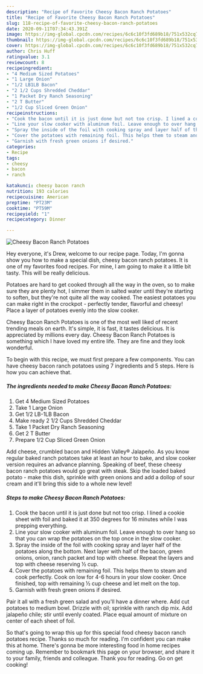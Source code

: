 ```yaml
---
description: "Recipe of Favorite Cheesy Bacon Ranch Potatoes"
title: "Recipe of Favorite Cheesy Bacon Ranch Potatoes"
slug: 118-recipe-of-favorite-cheesy-bacon-ranch-potatoes
date: 2020-09-11T07:34:43.391Z
image: https://img-global.cpcdn.com/recipes/6c6c10f3fd689b18/751x532cq70/cheesy-bacon-ranch-potatoes-recipe-main-photo.jpg
thumbnail: https://img-global.cpcdn.com/recipes/6c6c10f3fd689b18/751x532cq70/cheesy-bacon-ranch-potatoes-recipe-main-photo.jpg
cover: https://img-global.cpcdn.com/recipes/6c6c10f3fd689b18/751x532cq70/cheesy-bacon-ranch-potatoes-recipe-main-photo.jpg
author: Chris Huff
ratingvalue: 3.1
reviewcount: 8
recipeingredient:
- "4 Medium Sized Potatoes"
- "1 Large Onion"
- "1/2 LB1LB Bacon"
- "2 1/2 Cups Shredded Cheddar"
- "1 Packet Dry Ranch Seasoning"
- "2 T Butter"
- "1/2 Cup Sliced Green Onion"
recipeinstructions:
- "Cook the bacon until it is just done but not too crisp. I lined a cookie sheet with foil and baked it at 350 degrees for 16 minutes while I was prepping everything."
- "Line your slow cooker with aluminum foil. Leave enough to over hang so that you can wrap the potatoes on the top once in the slow cooker."
- "Spray the inside of the foil with cooking spray and layer half of the potatoes along the bottom. Next layer with half of the bacon, green onions, onion, ranch packet and top with cheese. Repeat the layers and top with cheese reserving ½ cup."
- "Cover the potatoes with remaining foil. This helps them to steam and cook perfectly. Cook on low for 4-6 hours in your slow cooker. Once finished, top with remaining ½ cup cheese and let melt on the top."
- "Garnish with fresh green onions if desired."
categories:
- Recipe
tags:
- cheesy
- bacon
- ranch

katakunci: cheesy bacon ranch 
nutrition: 193 calories
recipecuisine: American
preptime: "PT23M"
cooktime: "PT59M"
recipeyield: "1"
recipecategory: Dinner

---
```



![Cheesy Bacon Ranch Potatoes](https://img-global.cpcdn.com/recipes/6c6c10f3fd689b18/751x532cq70/cheesy-bacon-ranch-potatoes-recipe-main-photo.jpg)

Hey everyone, it's Drew, welcome to our recipe page. Today, I'm gonna show you how to make a special dish, cheesy bacon ranch potatoes. It is one of my favorites food recipes. For mine, I am going to make it a little bit tasty. This will be really delicious.

Potatoes are hard to get cooked through all the way in the oven, so to make sure they are plenty hot, I simmer them in salted water until they&#39;re starting to soften, but they&#39;re not quite all the way cooked. The easiest potatoes you can make right in the crockpot - perfectly tender, flavorful and cheesy! Place a layer of potatoes evenly into the slow cooker.

Cheesy Bacon Ranch Potatoes is one of the most well liked of recent trending meals on earth. It's simple, it is fast, it tastes delicious. It is appreciated by millions every day. Cheesy Bacon Ranch Potatoes is something which I have loved my entire life. They are fine and they look wonderful.


To begin with this recipe, we must first prepare a few components. You can have cheesy bacon ranch potatoes using 7 ingredients and 5 steps. Here is how you can achieve that.

<!--inarticleads1-->

##### The ingredients needed to make Cheesy Bacon Ranch Potatoes:

1. Get 4 Medium Sized Potatoes
1. Take 1 Large Onion
1. Get 1/2 LB-1LB Bacon
1. Make ready 2 1/2 Cups Shredded Cheddar
1. Take 1 Packet Dry Ranch Seasoning
1. Get 2 T Butter
1. Prepare 1/2 Cup Sliced Green Onion


Add cheese, crumbled bacon and Hidden Valley® Jalapeño. As you know regular baked ranch potatoes take at least an hour to bake, and slow cooker version requires an advance planning. Speaking of beef, these cheesy bacon ranch potatoes would go great with steak. Skip the loaded baked potato - make this dish, sprinkle with green onions and add a dollop of sour cream and it&#39;ll bring this side to a whole new level! 

<!--inarticleads2-->

##### Steps to make Cheesy Bacon Ranch Potatoes:

1. Cook the bacon until it is just done but not too crisp. I lined a cookie sheet with foil and baked it at 350 degrees for 16 minutes while I was prepping everything.
1. Line your slow cooker with aluminum foil. Leave enough to over hang so that you can wrap the potatoes on the top once in the slow cooker.
1. Spray the inside of the foil with cooking spray and layer half of the potatoes along the bottom. Next layer with half of the bacon, green onions, onion, ranch packet and top with cheese. Repeat the layers and top with cheese reserving ½ cup.
1. Cover the potatoes with remaining foil. This helps them to steam and cook perfectly. Cook on low for 4-6 hours in your slow cooker. Once finished, top with remaining ½ cup cheese and let melt on the top.
1. Garnish with fresh green onions if desired.


Pair it all with a fresh green salad and you&#39;ll have a dinner where. Add cut potatoes to medium bowl. Drizzle with oil; sprinkle with ranch dip mix. Add jalapeño chile; stir until evenly coated. Place equal amount of mixture on center of each sheet of foil. 

So that's going to wrap this up for this special food cheesy bacon ranch potatoes recipe. Thanks so much for reading. I'm confident you can make this at home. There's gonna be more interesting food in home recipes coming up. Remember to bookmark this page on your browser, and share it to your family, friends and colleague. Thank you for reading. Go on get cooking!
